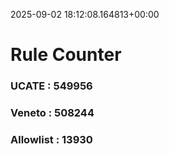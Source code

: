 2025-09-02 18:12:08.164813+00:00
# Rule Counter 
 ### UCATE : 549956

 ### Veneto : 508244

 ### Allowlist : 13930